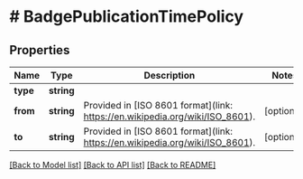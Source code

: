 # # BadgePublicationTimePolicy

## Properties

Name | Type | Description | Notes
------------ | ------------- | ------------- | -------------
**type** | **string** |  |
**from** | **string** | Provided in [ISO 8601 format](link: https://en.wikipedia.org/wiki/ISO_8601). | [optional]
**to** | **string** | Provided in [ISO 8601 format](link: https://en.wikipedia.org/wiki/ISO_8601). | [optional]

[[Back to Model list]](../../README.md#models) [[Back to API list]](../../README.md#endpoints) [[Back to README]](../../README.md)
